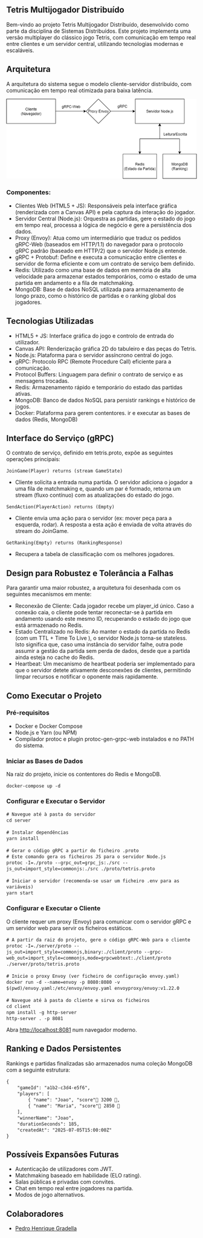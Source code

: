 ## Tetris Multijogador Distribuído

Bem-vindo ao projeto Tetris Multijogador Distribuído, desenvolvido como parte da disciplina de Sistemas Distribuídos. Este projeto implementa uma versão multiplayer do clássico jogo Tetris, com comunicação em tempo real entre clientes e um servidor central, utilizando tecnologias modernas e escaláveis.

## Arquitetura

A arquitetura do sistema segue o modelo cliente-servidor distribuído, com comunicação em tempo real otimizada para baixa latência.

![Arquitetura do Sistema](./Images/Diagrama.png)

### Componentes:


-  Clientes Web (HTML5 + JS): Responsáveis pela interface gráfica (renderizada com a Canvas API) e pela captura da interação do jogador.
-  Servidor Central (Node.js): Orquestra as partidas, gere o estado do jogo em tempo real, processa a lógica de negócio e gere a persistência dos dados.
-  Proxy (Envoy): Atua como um intermediário que traduz os pedidos gRPC-Web (baseados em HTTP/1.1) do navegador para o protocolo gRPC padrão (baseado em HTTP/2) que o servidor Node.js entende.
-  gRPC + Protobuf: Define e executa a comunicação entre clientes e servidor de forma eficiente e com um contrato de serviço bem definido.
-  Redis: Utilizado como uma base de dados em memória de alta velocidade para armazenar estados temporários, como o estado de uma partida em andamento e a fila de matchmaking.
-  MongoDB: Base de dados NoSQL utilizada para armazenamento de longo prazo, como o histórico de partidas e o ranking global dos jogadores.

## Tecnologias Utilizadas

-  HTML5 + JS: Interface gráfica do jogo e controlo de entrada do utilizador.
-  Canvas API: Renderização gráfica 2D do tabuleiro e das peças do Tetris.
-  Node.js: Plataforma para o servidor assíncrono central do jogo.
-  gRPC: Protocolo RPC (Remote Procedure Call) eficiente para a comunicação.
-  Protocol Buffers: Linguagem para definir o contrato de serviço e as mensagens trocadas.
-  Redis: Armazenamento rápido e temporário do estado das partidas ativas.
-  MongoDB: Banco de dados NoSQL para persistir rankings e histórico de jogos.
-  Docker: Plataforma para gerem contentores. ir e executar as bases de dados (Redis, MongoDB)

## Interface do Serviço (gRPC)

O contrato de serviço, definido em tetris.proto, expõe as seguintes operações
principais:

```
JoinGame(Player) returns (stream GameState)
```
-  Cliente solicita a entrada numa partida. O servidor adiciona o jogador a uma fila de matchmaking e, quando um par é formado, retorna um stream (fluxo contínuo) com as atualizações do estado do jogo.

```
SendAction(PlayerAction) returns (Empty)
```
-  Cliente envia uma ação para o servidor (ex: mover peça para a esquerda, rodar). A resposta a esta ação é enviada de volta através do stream do JoinGame.

```
GetRanking(Empty) returns (RankingResponse)
```
-  Recupera a tabela de classificação com os melhores jogadores.

## Design para Robustez e Tolerância a Falhas

Para garantir uma maior robustez, a arquitetura foi desenhada com os seguintes mecanismos em mente:


-  Reconexão de Cliente: Cada jogador recebe um player_id único. Caso a conexão caia, o cliente pode tentar reconectar-se à partida em andamento usando este mesmo ID, recuperando o estado do jogo que está armazenado no Redis.
-  Estado Centralizado no Redis: Ao manter o estado da partida no Redis (com um TTL + Time To Live ), o servidor Node.js torna-se stateless. Isto significa que, caso uma instância do servidor falhe, outra pode assumir a gestão da partida sem perda de dados, desde que a partida ainda esteja no cache do Redis.
-  Heartbeat: Um mecanismo de heartbeat poderia ser implementado para que o servidor detete ativamente desconexões de clientes, permitindo limpar recursos e notificar o oponente mais rapidamente.

## Como Executar o Projeto

### Pré-requisitos

-  Docker e Docker Compose
-  Node.js e Yarn (ou NPM)
-  Compilador protoc e plugin protoc-gen-grpc-web instalados e no PATH do sistema.

### Iniciar as Bases de Dados

Na raiz do projeto, inicie os contentores do Redis e MongoDB.

```
docker-compose up -d
```
### Configurar e Executar o Servidor

```
# Navegue até à pasta do servidor
cd server

# Instalar dependências
yarn install

# Gerar o código gRPC a partir do ficheiro .proto
# Este comando gera os ficheiros JS para o servidor Node.js
protoc -I=./proto --grpc_out=grpc_js:./src --js_out=import_style=commonjs:./src ./proto/tetris.proto

# Iniciar o servidor (recomenda-se usar um ficheiro .env para as variáveis)
yarn start
```
### Configurar e Executar o Cliente

O cliente requer um proxy Envoy) para comunicar com o servidor gRPC e um
servidor web para servir os ficheiros estáticos.

```
# A partir da raiz do projeto, gere o código gRPC-Web para o cliente
protoc -I=./server/proto --js_out=import_style=commonjs,binary:./client/proto --grpc-web_out=import_style=commonjs,mode=grpcwebtext:./client/proto ./server/proto/tetris.proto

# Inicie o proxy Envoy (ver ficheiro de configuração envoy.yaml)
docker run -d --name=envoy -p 8080:8080 -v $(pwd)/envoy.yaml:/etc/envoy/envoy.yaml envoyproxy/envoy:v1.22.0

# Navegue até à pasta do cliente e sirva os ficheiros
cd client
npm install -g http-server
http-server . -p 8081
```

Abra [http://localhost:8081](http://localhost:8081) num navegador moderno.

## Ranking e Dados Persistentes

Rankings e partidas finalizadas são armazenados numa coleção MongoDB com a
seguinte estrutura:

```
{
    "gameId": "a1b2-c3d4-e5f6",
    "players": [
        { "name": "Joao", "score" 3200 ,
        { "name": "Maria", "score" 2850 
    ],
    "winnerName": "Joao",
    "durationSeconds": 185,
    "createdAt": "2025-07-05T15:00:00Z"
}
```
## Possíveis Expansões Futuras

-  Autenticação de utilizadores com JWT.
-  Matchmaking baseado em habilidade (ELO rating).
-  Salas públicas e privadas com convites.
-  Chat em tempo real entre jogadores na partida.
-  Modos de jogo alternativos.


## Colaboradores

-    [Pedro Henrique Gradella](https://github.com/unbigou)


